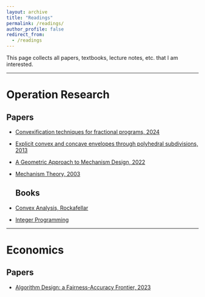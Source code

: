 ```yaml
---
layout: archive
title: "Readings"
permalink: /readings/
author_profile: false
redirect_from:
  - /readings
---
```


This page collects all papers, textbooks, lecture notes, etc. that I am interested.

***

# Operation Research
  
  ## Papers

* [Convexification techniques for fractional programs, 2024](https://sheng-cheng-2004.github.io/files/readings/2310.08424v2.pdf) 
* [Explicit convex and concave envelopes through polyhedral subdivisions, 2013](https://sheng-cheng-2004.github.io/files/readings/Explicit_convex_and_concave_envelopes_through_polyhedral_subdivision.pdf)
* [A Geometric Approach to Mechanism Design, 2022](https://sheng-cheng-2004.github.io/files/readings/GMD.pdf)
* [Mechanism Theory, 2003](https://sheng-cheng-2004.github.io/files/readings/mechtheo.pdf)


  ## Books

* [Convex Analysis, Rockafellar](https://sheng-cheng-2004.github.io/files/readings/AnalyRock.pdf)
* [Integer Programming]()  

***

# Economics
  
  ## Papers

* [Algorithm Design: a Fairness-Accuracy Frontier, 2023](https://sheng-cheng-2004.github.io/files/readings/algfair.pdf)

